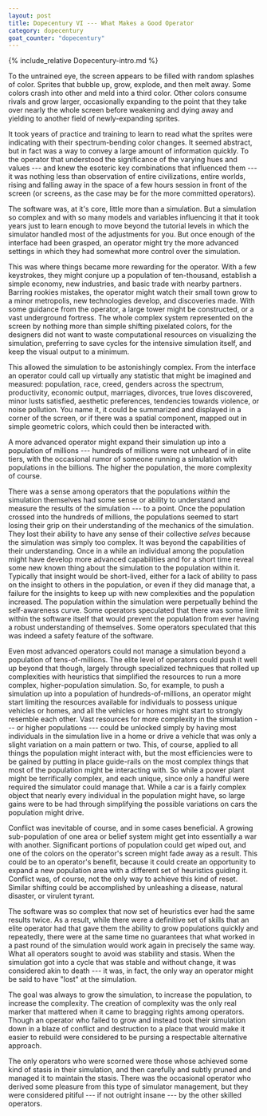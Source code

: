 ```yaml
---
layout: post
title: Dopecentury VI --- What Makes a Good Operator
category: dopecentury
goat_counter: "dopecentury" 
---
```


{% include_relative Dopecentury-intro.md %}

To the untrained eye, the screen appears to be filled with random splashes of color. Sprites that bubble up, grow, explode, and then melt away. Some colors crash into other and meld into a third color. Other colors consume rivals and grow larger, occasionally expanding to the point that they take over nearly the whole screen before weakening and dying away and yielding to another field of newly-expanding sprites.

It took years of practice and training to learn to read what the sprites were indicating with their spectrum-bending color changes. It seemed abstract, but in fact was a way to convey a large amount of information quickly. To the operator that understood the significance of the varying hues and values --- and knew the esoteric key combinations that influenced them --- it was nothing less than observation of entire civilizations, entire worlds, rising and falling away in the space of a few hours session in front of the screen (or screens, as the case may be for the more committed operators).

The software was, at it's core, little more than a simulation. But a simulation so complex and with so many models and variables influencing it that it took years just to learn enough to move beyond the tutorial levels in which the simulator handled most of the adjustments for you. But once enough of the interface had been grasped, an operator might try the more advanced settings in which they had somewhat more control over the simulation. 

This was where things became more rewarding for the operator. With a few keystrokes, they might conjure up a population of ten-thousand, establish a simple economy, new industries, and basic trade with nearby partners. Barring rookies mistakes, the operator might watch their small town grow to a minor metropolis, new technologies develop, and discoveries made. With some guidance from the operator, a large tower might be constructed, or a vast underground fortress. The whole complex system represented on the screen by nothing more than simple shifting pixelated colors, for the designers did not want to waste computational resources on visualizing the simulation, preferring to save cycles for the intensive simulation itself, and keep the visual output to a minimum.

This allowed the simulation to be astonishingly complex. From the interface an operator could call up virtually any statistic that might be imagined and measured: population, race, creed, genders across the spectrum, productivity, economic output, marriages, divorces, true loves discovered, minor lusts satisfied, aesthetic preferences, tendencies towards violence, or noise pollution. You name it, it could be summarized and displayed in a corner of the screen, or if there was a spatial component, mapped out in simple geometric colors, which could then be interacted with.

A more advanced operator might expand their simulation up into a population of millions --- hundreds of millions were not unheard of in elite tiers, with the occasional rumor of someone running a simulation with populations in the billions. The higher the population, the more complexity of course. 

There was a sense among operators that the populations _within_ the simulation themselves had some sense or ability to understand and measure the results of the simulation --- to a point. Once the population crossed into the hundreds of millions, the populations seemed to start losing their grip on their understanding of the mechanics of the simulation. They lost their ability to have any sense of their collective _selves_ because the simulation was simply too complex. It was beyond the capabilities of their understanding. Once in a while an individual among the population might have develop more advanced capabilities and for a short time reveal some new known thing about the simulation to the population within it. Typically that insight would be short-lived, either for a lack of ability to pass on the insight to others in the population, or even if they did manage that, a failure for the insights to keep up with new complexities and the population increased. The population within the simulation were perpetually behind the self-awareness curve. Some operators speculated that there was some limit within the software itself that would prevent the population from ever having a robust understanding of themselves. Some operators speculated that this was indeed a safety feature of the software.

Even most advanced operators could not manage a simulation beyond a population of tens-of-millions. The elite level of operators could push it well up beyond that though, largely through specialized techniques that rolled up complexities with heuristics that simplified the resources to run a more complex, higher-population simulation. So, for example, to push a simulation up into a population of hundreds-of-millions, an operator might start limiting the resources available for individuals to possess unique vehicles or homes, and all the vehicles or homes might start to strongly resemble each other. Vast resources for more complexity in the simulation --- or higher populations --- could be unlocked simply by having most individuals in the simulation live in a home or drive a vehicle that was only a slight variation on a main pattern or two. This, of course, applied to all things the population might interact with, but the most efficiencies were to be gained by putting in place guide-rails on the most complex things that most of the population might be interacting with. So while a power plant might be terrifically complex, and each unique, since only a handful were required the simulator could manage that. While a car is a fairly complex object that nearly every individual in the population might have, so large gains were to be had through simplifying the possible variations on cars the population might drive.

Conflict was inevitable of course, and in some cases beneficial. A growing sub-population of one area or belief system might get into essentially a war with another. Significant portions of population could get wiped out, and one of the colors on the operator's screen might fade away as a result. This could be to an operator's benefit, because it could create an opportunity to expand a new population area with a different set of heuristics guiding it. Conflict was, of course, not the only way to achieve this kind of reset. Similar shifting could be accomplished by unleashing a disease, natural disaster, or virulent tyrant. 

The software was so complex that now set of heuristics ever had the same results twice. As a result, while there were a definitive set of skills that an elite operator had that gave them the ability to grow populations quickly and repeatedly, there were at the same time no guarantees that what worked in a past round of the simulation would work again in precisely the same way. What all operators sought to avoid was stability and stasis. When the simulation got into a cycle that was stable and without change, it was considered akin to death --- it was, in fact, the only way an operator might be said to have "lost" at the simulation.

The goal was always to grow the simulation, to increase the population, to increase the complexity. The creation of complexity was the only real marker that mattered when it came to bragging rights among operators. Though an operator who failed to grow and instead took their simulation down in a blaze of conflict and destruction to a place that would make it easier to rebuild were considered to be pursing a respectable alternative approach.

The only operators who were scorned were those whose achieved some kind of stasis in their simulation, and then carefully and subtly pruned and managed it to maintain the stasis. There was the occasional operator who derived some pleasure from this type of simulator management, but they were considered pitiful --- if not outright insane --- by the other skilled operators.





